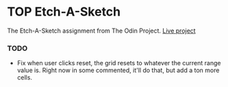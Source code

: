 # TOP Etch-A-Sketch
The Etch-A-Sketch assignment from The Odin Project. [Live project](http://abject-scarf.surge.sh/)

### TODO
- Fix when user clicks reset, the grid resets to whatever the current range value is. Right now in some commented, it'll do that, but add a ton more cells. 

